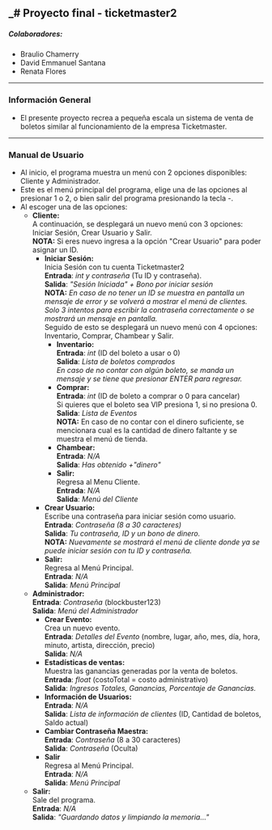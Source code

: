 _# Proyecto final - ticketmaster2
---
##### Colaboradores:
- Braulio Chamerry 
- David Emmanuel Santana 
- Renata Flores
---
### Información General
- El presente proyecto recrea a pequeña escala un sistema de venta de boletos similar al funcionamiento de la empresa Ticketmaster. 
---
### Manual de Usuario
- Al inicio, el programa muestra un menú con 2 opciones disponibles: Cliente y Administrador.
- Este es el menú principal del programa, elige una de las opciones al presionar 1 o 2, o bien salir del programa presionando la tecla -. <br>
- Al escoger una de las opciones: <br>
    - __Cliente:__ <br>
    A continuación, se desplegará un nuevo menú con 3 opciones: Iniciar Sesión, Crear Usuario y Salir. <br>
    __NOTA:__ Si eres nuevo ingresa a la opción "Crear Usuario" para poder asignar un ID. 
      - __Iniciar Sesión:__  <br>
      Inicia Sesión con tu cuenta Ticketmaster2 <br>
      **Entrada**: *int y contraseña* (Tu ID y contraseña). <br>
      **Salida**: *"Sesión Iniciada" + Bono por iniciar sesión*  <br>
      __NOTA:__ _En caso de no tener un ID se muestra en pantalla un mensaje de error y se volverá a mostrar
      el menú de clientes._ <br>
      _Solo 3 intentos para escribir la contraseña correctamente o se mostrará un mensaje en pantalla._ <br>
      Seguido de esto se desplegará un nuevo menú con 4 opciones: Inventario, Comprar, Chambear y Salir. <br>
        - __Inventario:__ <br>
        **Entrada**: *int* (ID del boleto a usar o 0) <br>
        **Salida**: *Lista de boletos comprados* <br>
        _En caso de no contar con algún boleto, se manda un mensaje y se tiene que presionar ENTER para regresar._
        - __Comprar:__ <br> 
        **Entrada**: *int* (ID de boleto a comprar o 0 para cancelar) <br>
        Si quieres que el boleto sea VIP presiona 1, si no presiona 0. <br>
        **Salida**: *Lista de Eventos* <br>
        __NOTA:__ En caso de no contar con el dinero suficiente, se mencionara cual es la cantidad de dinero faltante
        y se muestra el menú de tienda. <br>
        - __Chambear:__ <br>
        **Entrada**: *N/A* <br>
        **Salida**: *Has obtenido +"dinero"* <br>
        - __Salir:__ <br>
        Regresa al Menu Cliente. <br>
        **Entrada**: *N/A* <br>
        **Salida**: *Menú del Cliente* <br>
      - __Crear Usuario:__ <br>
      Escribe una contraseña para iniciar sesión como usuario. <br>
      **Entrada**: *Contraseña (8 a 30 caracteres)* <br>
      **Salida**: *Tu contraseña, ID y un bono de dinero.* <br>
      __NOTA:__  _Nuevamente se mostrará el menú de cliente donde ya se puede iniciar sesión con tu ID y contraseña._ <br>
      - __Salir:__ <br>
      Regresa al Menú Principal. <br>
      **Entrada**: *N/A* <br>
      **Salida**: *Menú Principal* <br>
    - __Administrador:__ <br>
    **Entrada**: *Contraseña* (blockbuster123) <br>
    **Salida**: *Menú del Administrador* <br>
      - __Crear Evento:__ <br>
      Crea un nuevo evento. <br>
      **Entrada**: *Detalles del Evento* (nombre, lugar, año, mes, día, hora, minuto, artista, dirección, precio) <br>
      **Salida**: *N/A* <br>
      - __Estadísticas de ventas:__ <br>
      Muestra las ganancias generadas por la venta de boletos. <br>
      **Entrada**: *float* (costoTotal = costo administrativo) <br>
      **Salida**: *Ingresos Totales, Ganancias, Porcentaje de Ganancias.* <br>
      - __Información de Usuarios:__ <br>
      **Entrada**: *N/A* <br>
      **Salida**: *Lista de información de clientes* (ID, Cantidad de boletos, Saldo actual) <br>
      - __Cambiar Contraseña Maestra:__ <br>
      **Entrada**: *Contraseña* (8 a 30 caracteres) <br>
      **Salida**: *Contraseña* (Oculta) <br>
      - __Salir__ <br>
      Regresa al Menú Principal. <br>
      **Entrada**: *N/A* <br>
      **Salida**: *Menú Principal* <br>
    - __Salir:__ <br>
    Sale del programa. <br>
    **Entrada**: *N/A* <br>
    **Salida**: *"Guardando datos y limpiando la memoria..."* <br>
    
      
      
        
  
